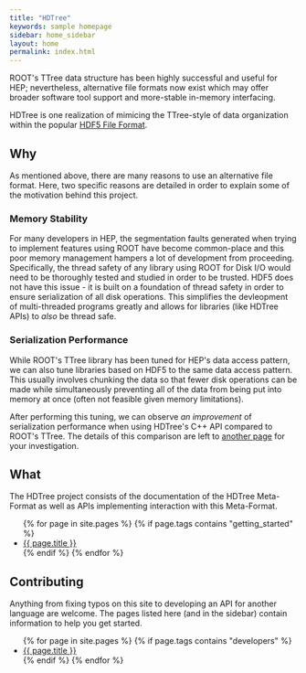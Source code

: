 ```yaml
---
title: "HDTree"
keywords: sample homepage
sidebar: home_sidebar 
layout: home
permalink: index.html
---
```


ROOT's TTree data structure has been highly successful and useful for HEP; 
nevertheless, alternative file formats now exist which may offer broader 
software tool support and more-stable in-memory interfacing. 

HDTree is one realization of mimicing the TTree-style of data organization
within the popular [HDF5 File Format](https://www.hdfgroup.org/solutions/hdf5/).

## Why
As mentioned above, there are many reasons to use an alternative file format.
Here, two specific reasons are detailed in order to explain some of the 
motivation behind this project.

### Memory Stability
For many developers in HEP, the segmentation faults generated when trying to
implement features using ROOT have become common-place and this poor memory
management hampers a lot of development from proceeding. Specifically, the
thread safety of any library using ROOT for Disk I/O would need to be 
thoroughly tested and studied in order to be trusted. HDF5 does not have this
issue - it is built on a foundation of thread safety in order to ensure 
serialization of all disk operations. This simplifies the devleopment of
multi-threaded programs greatly and allows for libraries (like HDTree APIs)
to _also_ be thread safe.

### Serialization Performance
While ROOT's TTree library has been tuned for HEP's data access pattern,
we can also tune libraries based on HDF5 to the same data access pattern.
This usually involves chunking the data so that fewer disk operations can
be made while simultaneously preventing all of the data from being put
into memory at once (often not feasible given memory limitations).

After performing this tuning, we can observe _an improvement_ of serialization
performance when using HDTree's C++ API compared to ROOT's TTree. The details
of this comparison are left to [another page](cpp_performance.html) for your
investigation.

## What
The HDTree project consists of the documentation of the HDTree Meta-Format
as well as APIs implementing interaction with this Meta-Format.

<ul>
  {% for page in site.pages %}
    {% if page.tags contains "getting_started" %}
  <li>
    <a href="{{ page.url }}">{{ page.title }}</a>
  </li>
    {% endif %}
  {% endfor %}
</ul>

## Contributing

Anything from fixing typos on this site to developing an API for another language are welcome.
The pages listed here (and in the sidebar) contain information to help you get started.

<ul>
  {% for page in site.pages %}
    {% if page.tags contains "developers" %}
  <li>
    <a href="{{ page.url }}">{{ page.title }}</a>
  </li>
    {% endif %}
  {% endfor %}
</ul>


